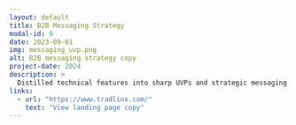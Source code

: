 ```yaml
---
layout: default
title: B2B Messaging Strategy
modal-id: 9
date: 2023-09-01
img: messaging_uvp.png
alt: B2B messaging strategy copy
project-date: 2024
description: >
  Distilled technical features into sharp UVPs and strategic messaging blocks.
links:
  - url: "https://www.tradlinx.com/"
    text: "View landing page copy"
---
```

